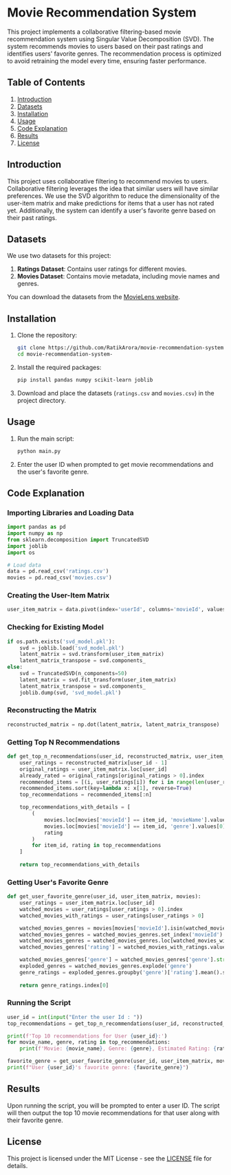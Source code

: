 # Movie Recommendation System

This project implements a collaborative filtering-based movie recommendation system using Singular Value Decomposition (SVD). The system recommends movies to users based on their past ratings and identifies users' favorite genres. The recommendation process is optimized to avoid retraining the model every time, ensuring faster performance.

## Table of Contents

1. [Introduction](#introduction)
2. [Datasets](#datasets)
3. [Installation](#installation)
4. [Usage](#usage)
5. [Code Explanation](#code-explanation)
6. [Results](#results)
7. [License](#license)

## Introduction

This project uses collaborative filtering to recommend movies to users. Collaborative filtering leverages the idea that similar users will have similar preferences. We use the SVD algorithm to reduce the dimensionality of the user-item matrix and make predictions for items that a user has not rated yet. Additionally, the system can identify a user's favorite genre based on their past ratings.

## Datasets

We use two datasets for this project:
1. **Ratings Dataset**: Contains user ratings for different movies.
2. **Movies Dataset**: Contains movie metadata, including movie names and genres.

You can download the datasets from the [MovieLens website](https://grouplens.org/datasets/movielens/1m/).

## Installation

1. Clone the repository:
   ```bash
   git clone https://github.com/RatikArora/movie-recommendation-system-.git
   cd movie-recommendation-system-
   ```

2. Install the required packages:
   ```bash
   pip install pandas numpy scikit-learn joblib
   ```

3. Download and place the datasets (`ratings.csv` and `movies.csv`) in the project directory.

## Usage

1. Run the main script:
   ```bash
   python main.py
   ```

2. Enter the user ID when prompted to get movie recommendations and the user's favorite genre.

## Code Explanation

### Importing Libraries and Loading Data

```python
import pandas as pd
import numpy as np
from sklearn.decomposition import TruncatedSVD
import joblib
import os

# Load data
data = pd.read_csv('ratings.csv')
movies = pd.read_csv('movies.csv')
```

### Creating the User-Item Matrix

```python
user_item_matrix = data.pivot(index='userId', columns='movieId', values='rating').fillna(0)
```

### Checking for Existing Model

```python
if os.path.exists('svd_model.pkl'):
    svd = joblib.load('svd_model.pkl')
    latent_matrix = svd.transform(user_item_matrix)
    latent_matrix_transpose = svd.components_
else:
    svd = TruncatedSVD(n_components=50)
    latent_matrix = svd.fit_transform(user_item_matrix)
    latent_matrix_transpose = svd.components_
    joblib.dump(svd, 'svd_model.pkl')
```

### Reconstructing the Matrix

```python
reconstructed_matrix = np.dot(latent_matrix, latent_matrix_transpose)
```

### Getting Top N Recommendations

```python
def get_top_n_recommendations(user_id, reconstructed_matrix, user_item_matrix, movies, n=10):
    user_ratings = reconstructed_matrix[user_id - 1]
    original_ratings = user_item_matrix.loc[user_id]
    already_rated = original_ratings[original_ratings > 0].index
    recommended_items = [(i, user_ratings[i]) for i in range(len(user_ratings)) if i not in already_rated]
    recommended_items.sort(key=lambda x: x[1], reverse=True)
    top_recommendations = recommended_items[:n]

    top_recommendations_with_details = [
        (
            movies.loc[movies['movieId'] == item_id, 'movieName'].values[0], 
            movies.loc[movies['movieId'] == item_id, 'genre'].values[0],
            rating
        )
        for item_id, rating in top_recommendations
    ]
    
    return top_recommendations_with_details
```

### Getting User's Favorite Genre

```python
def get_user_favorite_genre(user_id, user_item_matrix, movies):
    user_ratings = user_item_matrix.loc[user_id]
    watched_movies = user_ratings[user_ratings > 0].index
    watched_movies_with_ratings = user_ratings[user_ratings > 0]

    watched_movies_genres = movies[movies['movieId'].isin(watched_movies)][['movieId', 'genre']]
    watched_movies_genres = watched_movies_genres.set_index('movieId')
    watched_movies_genres = watched_movies_genres.loc[watched_movies_with_ratings.index]
    watched_movies_genres['rating'] = watched_movies_with_ratings.values

    watched_movies_genres['genre'] = watched_movies_genres['genre'].str.split('|')
    exploded_genres = watched_movies_genres.explode('genre')
    genre_ratings = exploded_genres.groupby('genre')['rating'].mean().sort_values(ascending=False)
    
    return genre_ratings.index[0]
```

### Running the Script

```python
user_id = int(input("Enter the user Id : "))
top_recommendations = get_top_n_recommendations(user_id, reconstructed_matrix, user_item_matrix, movies, n=10)

print(f'Top 10 recommendations for User {user_id}:')
for movie_name, genre, rating in top_recommendations:
    print(f'Movie: {movie_name}, Genre: {genre}, Estimated Rating: {rating}')

favorite_genre = get_user_favorite_genre(user_id, user_item_matrix, movies)
print(f"User {user_id}'s favorite genre: {favorite_genre}")
```

## Results

Upon running the script, you will be prompted to enter a user ID. The script will then output the top 10 movie recommendations for that user along with their favorite genre.

## License

This project is licensed under the MIT License - see the [LICENSE](LICENSE) file for details.
